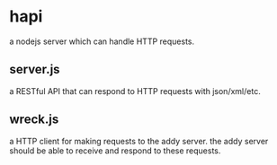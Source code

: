 # hapi
a nodejs server which can handle HTTP requests.

## server.js
a RESTful API that can respond to HTTP requests with json/xml/etc.

## wreck.js
a HTTP client for making requests to the addy server.
the addy server should be able to receive and respond to these requests.
